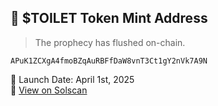 ## 🚽 $TOILET Token Mint Address

> The prophecy has flushed on-chain.

`APuK1ZCXgA4fmoBZqAuRBFfDaW8vnT3Ct1gY2nVk7A9N`

📅 Launch Date: April 1st, 2025  
🔗 [View on Solscan](https://solscan.io/token/APuK1ZCXgA4fmoBZqAuRBFfDaW8vnT3Ct1gY2nVk7A9N)
